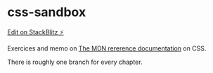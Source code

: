 # css-sandbox

[Edit on StackBlitz ⚡️](https://stackblitz.com/edit/css-sandbox)  

Exercices and memo on [The MDN rererence documentation](https://developer.mozilla.org/en-US/docs/Learn/CSS) on CSS.  

There is roughly one branch for every chapter.